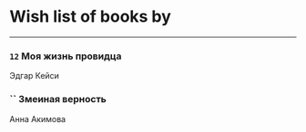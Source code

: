 # Wish list of books by [](https://ok.ru/profile/536771522733)
---

### `12` Моя жизнь провидца
Эдгар Кейси

### `` Змеиная верность
Анна Акимова

